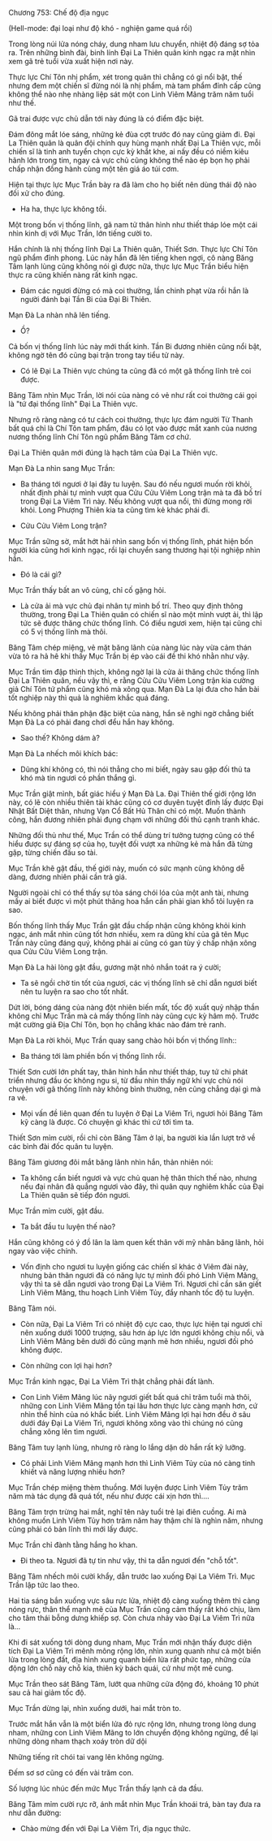 




Chương 753: Chế độ địa ngục


(Hell-mode: đại loại như độ khó - nghiện game quá rồi)

Trong lòng núi lửa nóng cháy, dung nham lưu chuyển, nhiệt độ đáng sợ tỏa ra. Trên những bình đài, binh lính Đại La Thiên quân kinh ngạc ra mặt nhìn xem gã trẻ tuổi vừa xuất hiện nơi này.

Thực lực Chí Tôn nhị phẩm, xét trong quân thì chẳng có gì nổi bật, thế nhưng đem một chiến sĩ đừng nói là nhị phẩm, mà tam phẩm đỉnh cấp cũng không thể nào nhẹ nhàng liệp sát một con Linh Viêm Mãng trăm năm tuổi như thế.

Gã trai được vực chủ dẫn tới này đúng là có điểm đặc biệt.

Đám đông mắt lóe sáng, những kẻ đùa cợt trước đó nay cũng giảm đi. Đại La Thiên quân là quân đội chính quy hùng mạnh nhất Đại La Thiên vực, mỗi chiến sĩ là tinh anh tuyển chọn cực kỳ khắt khe, ai nấy đều có niềm kiêu hãnh lớn trong tim, ngay cả vực chủ cũng không thể nào ép bọn họ phải chấp nhận đồng hành cùng một tên giá áo túi cơm.

Hiện tại thực lực Mục Trần bày ra đã làm cho họ biết nên dùng thái độ nào đối xử cho đúng.

- Ha ha, thực lực không tồi.

Một trong bốn vị thống lĩnh, gã nam tử thân hình như thiết tháp lóe một cái nhìn kinh dị với Mục Trần, lớn tiếng cười to.

Hắn chính là nhị thống lĩnh Đại La Thiên quân, Thiết Sơn. Thực lực Chí Tôn ngũ phẩm đỉnh phong. Lúc này hắn đã lên tiếng khen ngợi, cô nàng Băng Tâm lạnh lùng cũng không nói gì được nữa, thực lực Mục Trần biểu hiện thực ra cũng khiến nàng rất kinh ngạc.

- Đám các ngươi đừng có mà coi thường, lần chinh phạt vừa rồi hắn là người đánh bại Tần Bi của Đại Bi Thiên.

Mạn Đà La nhàn nhã lên tiếng.

- Ồ?

Cả bốn vị thống lĩnh lúc này mới thất kinh. Tần Bi đương nhiên cũng nổi bật, không ngờ tên đó cũng bại trận trong tay tiểu tử này.

- Có lẽ Đại La Thiên vực chúng ta cũng đã có một gã thống lĩnh trẻ coi được.

Băng Tâm nhìn Mục Trần, lời nói của nàng có vẻ như rất coi thường cái gọi là "tứ đại thống lĩnh" Đại La Thiên vực.

Nhưng rõ ràng nàng có tư cách coi thường, thực lực đám người Từ Thanh bất quá chỉ là Chí Tôn tam phẩm, đâu có lọt vào được mắt xanh của nương nương thống lĩnh Chí Tôn ngũ phẩm Băng Tâm cơ chứ.

Đại La Thiên quân mới đúng là hạch tâm của Đại La Thiên vực.

Mạn Đà La nhìn sang Mục Trần:

- Ba tháng tới ngươi ở lại đây tu luyện. Sau đó nếu ngươi muốn rời khỏi, nhất định phải tự mình vượt qua Cửu Cửu Viêm Long trận mà ta đã bố trí trong Đại La Viêm Trì này. Nếu không vượt qua nổi, thì đừng mong rời khỏi. Long Phượng Thiên kia ta cũng tìm kẻ khác phái đi.

- Cửu Cửu Viêm Long trận?

Mục Trần sững sờ, mắt hớt hải nhìn sang bốn vị thống lĩnh, phát hiện bốn người kia cũng hơi kinh ngạc, rồi lại chuyển sang thương hại tội nghiệp nhìn hắn.

- Đó là cái gì?

Mục Trần thấy bất an vô cùng, chỉ cố gặng hỏi.

- Là cửa ải mà vực chủ đại nhân tự mình bố trí. Theo quy định thông thường, trong Đại La Thiên quân có chiến sĩ nào một mình vượt ải, thì lập tức sẽ được thăng chức thống lĩnh. Có điều ngươi xem, hiện tại cũng chỉ có 5 vị thống lĩnh mà thôi.

Băng Tâm chép miệng, vẻ mặt băng lãnh của nàng lúc này vừa cảm thán vừa tỏ ra hả hê khi thấy Mục Trần bị ép vào cái đề thi khó nhằn như vậy.

Mục Trần tim đập thình thịch, không ngờ lại là cửa ải thăng chức thống lĩnh Đại La Thiên quân, nếu vậy thì, e rằng Cửu Cửu Viêm Long trận kia cường giả Chí Tôn tứ phẩm cũng khó mà xông qua. Mạn Đà La lại đưa cho hắn bài tốt nghiệp này thì quả là nghiêm khắc quá đáng.

Nếu không phải thân phận đặc biệt của nàng, hắn sẽ nghi ngờ chẳng biết Mạn Đà La có phải đang chơi đểu hắn hay không.

- Sao thế? Không dám à?

Mạn Đà La nhếch môi khích bác:

- Dũng khí không có, thì nói thẳng cho mi biết, ngày sau gặp đối thủ ta khó mà tin ngươi có phần thắng gì.

Mục Trần giật mình, bất giác hiểu ý Mạn Đà La. Đại Thiên thế giới rộng lớn này, có lẽ còn nhiều thiên tài khác cũng có cơ duyên tuyệt đỉnh lấy được Đại Nhật Bất Diệt thân, nhưng Vạn Cổ Bất Hủ Thân chỉ có một. Muốn thành công, hắn đương nhiên phải đụng chạm với những đối thủ cạnh tranh khác.

Những đối thủ như thế, Mục Trần có thể dùng trí tưởng tượng cũng có thể hiểu được sự đáng sợ của họ, tuyệt đối vượt xa những kẻ mà hắn đã từng gặp, từng chiến đấu so tài.

Mục Trần khẽ gật đầu, thế giới này, muốn có sức mạnh cũng không dễ dàng, đương nhiên phải cần trả giá.

Người ngoài chỉ có thể thấy sự tỏa sáng chói lóa của một anh tài, nhưng mấy ai biết được vì một phút thăng hoa hắn cần phải gian khổ tôi luyện ra sao.

Bốn thống lĩnh thấy Mục Trần gật đầu chấp nhận cũng không khỏi kinh ngạc, ánh mắt nhìn cũng tốt hơn nhiều, xem ra dũng khí của gã tên Mục Trần này cũng đáng quý, không phải ai cũng có gan tùy ý chấp nhận xông qua Cửu Cửu Viêm Long trận.

Mạn Đà La hài lòng gật đầu, gương mặt nhỏ nhắn toát ra ý cười;

- Ta sẽ ngồi chờ tin tốt của ngươi, các vị thống lĩnh sẽ chỉ dẫn ngươi biết nên tu luyện ra sao cho tốt nhất.

Dứt lời, bóng dáng của nàng đột nhiên biến mất, tốc độ xuất quỷ nhập thần không chỉ Mục Trần mà cả mấy thống lĩnh này cũng cực kỳ hâm mộ. Trước mặt cường giả Địa Chí Tôn, bọn họ chẳng khác nào đám trẻ ranh.

Mạn Đà La rời khỏi, Mục Trần quay sang chào hỏi bốn vị thống lĩnh::

- Ba tháng tới làm phiền bốn vị thống lĩnh rồi.

Thiết Sơn cười lớn phất tay, thân hình hắn như thiết tháp, tuy tứ chi phát triển nhưng đầu óc không ngu si, từ đầu nhìn thấy ngữ khí vực chủ nói chuyện với gã thống lĩnh này không bình thường, nên cũng chẳng dại gì mà ra vẻ.

- Mọi vấn đề liên quan đến tu luyện ở Đại La Viêm Trì, ngươi hỏi Băng Tâm kỹ càng là được. Có chuyện gì khác thì cứ tới tìm ta.

Thiết Sơn mỉm cười, rồi chỉ còn Băng Tâm ở lại, ba người kia lần lượt trở về các bình đài đốc quân tu luyện.

Băng Tâm giương đôi mắt băng lãnh nhìn hắn, thản nhiên nói:

- Ta không cần biết ngươi và vực chủ quan hệ thân thích thế nào, nhưng nếu đại nhân đã quẳng ngươi vào đây, thì quân quy nghiêm khắc của Đại La Thiên quân sẽ tiếp đón ngươi.

Mục Trần mỉm cười, gật đầu.

- Ta bắt đầu tu luyện thế nào?

Hắn cũng không có ý đồ lân la làm quen kết thân với mỹ nhân băng lãnh, hỏi ngay vào việc chính.

- Vốn định cho ngươi tu luyện giống các chiến sĩ khác ở Viêm đài này, nhưng bản thân ngươi đã có năng lực tự mình đối phó Linh Viêm Mãng, vậy thì ta sẽ dẫn ngươi vào trong Đại La Viêm Trì. Ngươi chỉ cần săn giết Linh Viêm Mãng, thu hoạch Linh Viêm Tủy, đẩy nhanh tốc độ tu luyện.

Băng Tâm nói.

- Còn nữa, Đại La Viêm Trì có nhiệt độ cực cao, thực lực hiện tại ngươi chỉ nên xuống dưới 1000 trượng, sâu hơn áp lực lớn ngươi không chịu nổi, và Linh Viêm Mãng bên dưới đó cũng mạnh mẽ hơn nhiều, ngươi đối phó không được.

- Còn những con lợi hại hơn?

Mục Trần kinh ngạc, Đại La Viêm Trì thật chẳng phải đất lành.

- Con Linh Viêm Mãng lúc nãy ngươi giết bất quá chỉ trăm tuổi mà thôi, những con Linh Viêm Mãng tồn tại lâu hơn thực lực càng mạnh hơn, cứ nhìn thể hình của nó khắc biết. Linh Viêm Mãng lợi hại hơn đều ở sâu dưới đáy Đại La Viêm Trì, ngươi không xông vào thì chúng nó cũng chẳng xông lên tìm ngươi.

Băng Tâm tuy lạnh lùng, nhưng rõ ràng lo lắng dặn dò hắn rất kỹ lưỡng.

- Có phải Linh Viêm Mãng mạnh hơn thì Linh Viêm Tủy của nó càng tinh khiết và năng lượng nhiều hơn?

Mục Trần chép miệng thèm thuồng. Mới luyện được Linh Viêm Tủy trăm năm mà tác dụng đã quá tốt, nếu như được cái xịn hơn thì....

Băng Tâm trợn trừng hai mắt, nghĩ tên này tuổi trẻ lại điên cuồng. Ai mà không muốn Linh Viêm Tủy hơn trăm năm hay thậm chí là nghìn năm, nhưng cũng phải có bản lĩnh thì mới lấy được.

Mục Trần chỉ đành tằng hắng ho khan.

- Đi theo ta. Ngươi đã tự tin như vậy, thì ta dẫn ngươi đến "chỗ tốt".

Băng Tâm nhếch môi cười khẩy, dẫn trước lao xuống Đại La Viêm Trì. Mục Trần lập tức lao theo.

Hai tia sáng bắn xuống vực sâu rực lửa, nhiệt độ càng xuống thêm thì càng nóng rực, thân thể mạnh mẽ của Mục Trần cũng cảm thấy rất khó chịu, làm cho tâm thái bỗng dưng khiếp sợ. Còn chưa nhảy vào Đại La Viêm Trì nữa là...

Khi đi sát xuống tới dòng dung nham, Mục Trần mới nhận thấy được diện tích Đại La Viêm Trì mênh mông rộng lớn, nhìn xung quanh như cả một biển lửa trong lòng đất, địa hình xung quanh biển lửa rất phức tạp, những cửa động lớn chỗ này chỗ kia, thiên kỳ bách quái, cứ như một mê cung.

Mục Trần theo sát Băng Tâm, lướt qua những cửa động đó, khoảng 10 phút sau cả hai giảm tốc độ.

Mục Trần dừng lại, nhìn xuống dưới, hai mắt tròn to.

Trước mắt hắn vẫn là một biển lửa đỏ rực rộng lớn, nhưng trong lòng dung nham, những con Linh Viêm Mãng to lớn chuyển động không ngừng, để lại những dòng nham thạch xoáy tròn dữ dội

Những tiếng rít chói tai vang lên không ngừng.

Đếm sơ sơ cũng có đến vài trăm con.

Số lượng lúc nhúc đến mức Mục Trần thấy lạnh cả da đầu.

Băng Tâm mỉm cười rực rỡ, ánh mắt nhìn Mục Trần khoái trá, bàn tay đưa ra như dẫn đường:

- Chào mừng đến với Đại La Viêm Trì, địa ngục thức.




